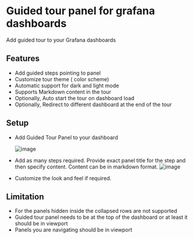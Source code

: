 # Guided tour panel for grafana dashboards

Add guided tour to your Grafana dashboards

## Features

- Add guided steps pointing to panel
- Customize tour theme ( color scheme)
- Automatic support for dark and light mode
- Supports Markdown content in the tour
- Optionally, Auto start the tour on dashboard load
- Optionally, Redirect to different dashboard at the end of the tour

## Setup

- Add Guided Tour Panel to your dashboard

  ![image](https://user-images.githubusercontent.com/153843/124014716-c6204180-d9db-11eb-8d4e-3518a8cba64e.png)

- Add as many steps required. Provide exact panel title for the step and then specify content. Content can be in markdown format.
  ![image](https://user-images.githubusercontent.com/153843/124014846-ef40d200-d9db-11eb-9d0c-b713676b0fd9.png)

- Customize the look and feel if required.

## Limitation

- For the panels hidden inside the collapsed rows are not supported
- Guided tour panel needs to be at the top of the dashboard or at least it should be in viewport
- Panels you are navigating should be in viewport
